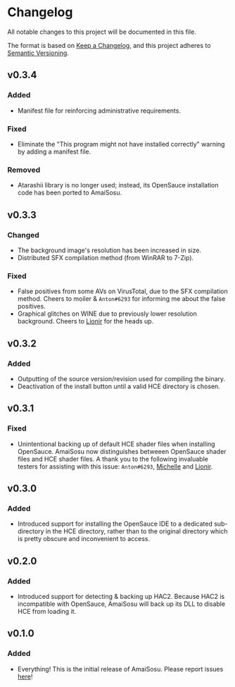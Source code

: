 # Changelog
All notable changes to this project will be documented in this file.

The format is based on [Keep a Changelog](https://keepachangelog.com/en/1.0.0/),
and this project adheres to [Semantic Versioning](https://semver.org/spec/v2.0.0.html).

## v0.3.4
### Added
- Manifest file for reinforcing administrative requirements.

### Fixed
- Eliminate the "This program might not have installed correctly" warning by adding a manifest file.

### Removed
- Atarashii library is no longer used; instead, its OpenSauce installation code has been ported to AmaiSosu.

## v0.3.3
### Changed
- The background image's resolution has been increased in size.
- Distributed SFX compilation method (from WinRAR to 7-Zip).

### Fixed
- False positives from some AVs on VirusTotal, due to the SFX compilation method. Cheers to moiler  & `Anton#6293` for
  informing me about the false positives.
- Graphical glitches on WINE due to previously lower resolution background. Cheers to
  [Lionir](https://github.com/lionirdeadman) for the heads up.

## v0.3.2
### Added
- Outputting of the source version/revision used for compiling the binary.
- Deactivation of the install button until a valid HCE directory is chosen.

## v0.3.1
### Fixed
- Unintentional backing up of default HCE shader files when installing OpenSauce. AmaiSosu now distinguishes betweeen
  OpenSauce shader files and HCE shader files. A thank you to the following invaluable testers for assisting with this
  issue: `Anton#6293`, [Michelle](https://github.com/gbMichelle) and [Lionir](https://github.com/lionirdeadman).

## v0.3.0
### Added
- Introduced support for installing the OpenSauce IDE to a dedicated sub-directory in the HCE directory, rather than to
  the original directory which is pretty obscure and inconvenient to access.

## v0.2.0
### Added
- Introduced support for detecting & backing up HAC2. Because HAC2 is incompatible with OpenSauce, AmaiSosu will back up
   its DLL to disable HCE from loading it.

## v0.1.0
### Added
- Everything! This is the initial release of AmaiSosu.
  Please report issues [here](https://www.reddit.com/r/halospv3/comments/9xvnn5/amaisosu_an_opensauce_installer/)!
